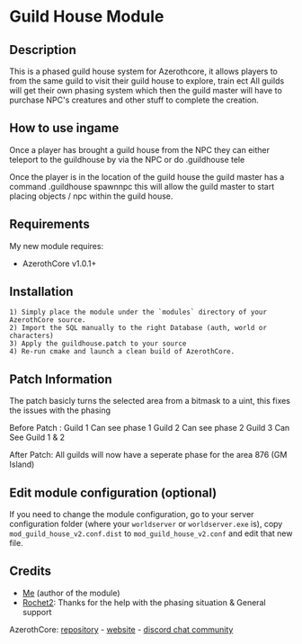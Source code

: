 
# Guild House Module


## Description

This is a phased guild house system for Azerothcore, it allows players to from the same guild to visit their guild house to explore, train ect
All guilds will get their own phasing system which then the guild master will have to purchase NPC's creatures and other stuff to complete the creation. 


## How to use ingame
Once a player has brought a guild house from the NPC they can either teleport to the guildhouse by via the NPC or do .guildhouse tele

Once the player is in the location of the guild house the guild master has a command .guildhouse spawnnpc this will allow the guild master
to start placing objects / npc within the guild house.

## Requirements

My new module requires:

- AzerothCore v1.0.1+

## Installation

```
1) Simply place the module under the `modules` directory of your AzerothCore source. 
2) Import the SQL manually to the right Database (auth, world or characters)
3) Apply the guildhouse.patch to your source 
4) Re-run cmake and launch a clean build of AzerothCore.
```
## Patch Information

The patch basicly turns the selected area from a bitmask to a uint, this fixes the issues with the phasing

Before Patch :
Guild 1 Can see phase 1
Guild 2 Can see phase 2
Guild 3 Can See Guild 1 & 2

After Patch: 
All guilds will now have a seperate phase for the area 876 (GM Island)

## Edit module configuration (optional)

If you need to change the module configuration, go to your server configuration folder (where your `worldserver` or `worldserver.exe` is), copy `mod_guild_house_v2.conf.dist` to `mod_guild_house_v2.conf` and edit that new file.

## Credits

* [Me](https://github.com/talamortis) (author of the module)
* [Rochet2](https://github.com/Rochet2/): Thanks for the help with the phasing situation & General support

AzerothCore: [repository](https://github.com/azerothcore) - [website](http://azerothcore.org/) - [discord chat community](https://discord.gg/PaqQRkd)
